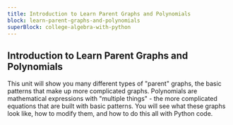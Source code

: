 ```yaml
---
title: Introduction to Learn Parent Graphs and Polynomials
block: learn-parent-graphs-and-polynomials
superBlock: college-algebra-with-python
---
```


## Introduction to Learn Parent Graphs and Polynomials

This unit will show you many different types of "parent" graphs, the basic patterns that make up more complicated graphs. Polynomials are mathematical expressions with "multiple things" - the more complicated equations that are built with basic patterns. You will see what these graphs look like, how to modify them, and how to do this all with Python code.
